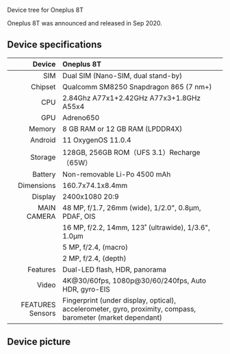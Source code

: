 Device tree for Oneplus 8T

Oneplus 8T was announced and released in Sep 2020.

## Device specifications

| Device       |Oneplus 8T                                   |
| -----------: | :-------------------------------------------------- |
| SIM          | Dual SIM (Nano-SIM, dual stand-by)
| Chipset      | Qualcomm SM8250 Snapdragon 865 (7 nm+)                     |
| CPU          | 2.84Ghz A77x1+2.42GHz A77x3+1.8GHz A55x4	      	     |
| GPU          | Adreno650                                          |
| Memory       | 8 GB RAM or 12 GB RAM (LPDDR4X)                      |
| Android      | 11   OxygenOS 11.0.4                                   	     |
| Storage      | 128GB, 256GB ROM（UFS 3.1）Recharge（65W）		     |
| Battery      | Non-removable Li-Po 4500 mAh                  	     |
| Dimensions   | 160.7x74.1x8.4mm                               |
| Display      | 2400x1080 20:9
| MAIN CAMERA  | 48 MP, f/1.7, 26mm (wide), 1/2.0", 0.8µm, PDAF, OIS       |
|              |  16 MP, f/2.2, 14mm, 123˚ (ultrawide), 1/3.6", 1.0µm         |
|              |  5 MP, f/2.4, (macro)      |
|              |  2 MP, f/2.4, (depth)        |
| Features     | Dual-LED flash, HDR, panorama                          |
| Video        | 4K@30/60fps, 1080p@30/60/240fps, Auto HDR, gyro-EIS          |
|FEATURES Sensors| Fingerprint (under display, optical), accelerometer, gyro, proximity, compass, barometer (market dependant) |
## Device picture


